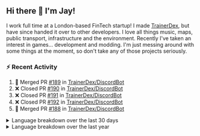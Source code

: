 ## Hi there 👋 I'm Jay!
I work full time at a London-based FinTech startup! I made [TrainerDex](https://www.github.com/TrainerDex), but have since handed it over to other developers. I love all things music, maps, public transport, infrastructure and the environment. Recently I've taken an interest in games... development and modding. I'm just messing around with some things at the moment, so don't take any of those projects seriously.

### :zap: Recent Activity

<!--START_SECTION:activity-->
1. 🎉 Merged PR [#189](https://github.com/TrainerDex/DiscordBot/pull/189) in [TrainerDex/DiscordBot](https://github.com/TrainerDex/DiscordBot)
2. ❌ Closed PR [#190](https://github.com/TrainerDex/DiscordBot/pull/190) in [TrainerDex/DiscordBot](https://github.com/TrainerDex/DiscordBot)
3. ❌ Closed PR [#191](https://github.com/TrainerDex/DiscordBot/pull/191) in [TrainerDex/DiscordBot](https://github.com/TrainerDex/DiscordBot)
4. ❌ Closed PR [#192](https://github.com/TrainerDex/DiscordBot/pull/192) in [TrainerDex/DiscordBot](https://github.com/TrainerDex/DiscordBot)
5. 🎉 Merged PR [#188](https://github.com/TrainerDex/DiscordBot/pull/188) in [TrainerDex/DiscordBot](https://github.com/TrainerDex/DiscordBot)
<!--END_SECTION:activity-->

<details>
  <summary>Language breakdown over the last 30 days</summary>
  
  [<img src="https://wakatime.com/share/@TurnrDev/4142a9ac-7325-4d2f-a2bb-ec199b5c798c.svg" alt="A graph showing a rundown of my languages used in the past 30 days. Unforunately, I am unable to autogen alt headers for this at the moment."/>](https://wakatime.com/@TurnrDev)
</details>

<details>
  <summary>Language breakdown over the last year</summary>
  
  [<img src="https://github-readme-stats.vercel.app/api/wakatime?username=TurnrDev&layout=compact" alt="A graph showing a rundown of my languages used in the past year. Unforunately, I am unable to autogen alt headers for this at the moment." />](https://wakatime.com/@TurnrDev)
</details>
